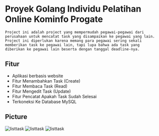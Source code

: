 # Proyek Golang Individu Pelatihan Online Kominfo Progate
```Project ini adalah project yang mempermudah pegawai-pegawai dari perusahaan untuk mencatat task yang disampaikan ke pegawai yang lain. Project ini diperlukan karena memang para pegawai sering sekali memberikan task ke pegawai lain, tapi lupa bahwa ada task yang diberikan ke pegawai lain beserta dengan tanggal deadline-nya. ```

## Fitur
- Aplikasi berbasis website
- Fitur Menambahkan Task (Create)
- Fitur Membaca Task (Read)
- Fitur Mengedit Task (Update)
- Fitur Pencatat Apakah Task Sudah Selesai
- Terkoneksi Ke Database MySQL

## Picture
![listtask](https://i.ibb.co/k53GYsh/Screenshot-from-2022-08-10-22-05-34.png)
![listtask](https://i.ibb.co/N62qXML/Screenshot-from-2022-08-10-22-05-40.png)
![listtask](https://i.ibb.co/HBCSjmc/Screenshot-from-2022-08-10-22-09-34.png)